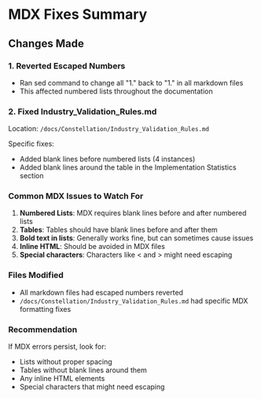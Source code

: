 # MDX Fixes Summary

## Changes Made

### 1. Reverted Escaped Numbers
- Ran sed command to change all "1\." back to "1." in all markdown files
- This affected numbered lists throughout the documentation

### 2. Fixed Industry_Validation_Rules.md
Location: `/docs/Constellation/Industry_Validation_Rules.md`

Specific fixes:
- Added blank lines before numbered lists (4 instances)
- Added blank lines around the table in the Implementation Statistics section

### Common MDX Issues to Watch For

1. **Numbered Lists**: MDX requires blank lines before and after numbered lists
2. **Tables**: Tables should have blank lines before and after them
3. **Bold text in lists**: Generally works fine, but can sometimes cause issues
4. **Inline HTML**: Should be avoided in MDX files
5. **Special characters**: Characters like < and > might need escaping

### Files Modified
- All markdown files had escaped numbers reverted
- `/docs/Constellation/Industry_Validation_Rules.md` had specific MDX formatting fixes

### Recommendation
If MDX errors persist, look for:
- Lists without proper spacing
- Tables without blank lines around them
- Any inline HTML elements
- Special characters that might need escaping